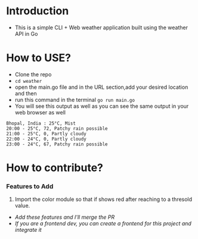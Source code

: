 # Introduction

- This is a simple CLI + Web weather application built using the weather API in Go

# How to USE?

- Clone the repo
- `cd weather`
- open the main.go file and in the URL section,add your desired location and then
- run this command in the terminal `go run main.go`
- You will see this output as well as you can see the same output in your web browser as well

```
Bhopal, India : 25°C, Mist
20:00 - 25°C, 72, Patchy rain possible
21:00 - 25°C, 0, Partly cloudy
22:00 - 24°C, 0, Partly cloudy
23:00 - 24°C, 67, Patchy rain possible
```

# How to contribute?

### Features to Add
1. Import the color module so that if shows red after reaching to a thresold value.

- *Add these features and I'll merge the PR*
- *If you are a frontend dev, you can create a frontend for this project and integrate it*